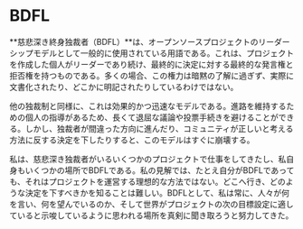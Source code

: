 # BDFL

**慈悲深き終身独裁者（BDFL）**は、オープンソースプロジェクトのリーダーシップモデルとして一般的に使用されている用語である。これは、プロジェクトを作成した個人がリーダーであり続け、最終的に決定に対する最終的な発言権と拒否権を持つものである。多くの場合、この権力は暗黙の了解に過ぎず、実際に文書化されたり、どこかに明記されたりしているわけではない。

他の独裁制と同様に、これは効果的かつ迅速なモデルである。進路を維持するための個人の指導があるため、長くて退屈な議論や投票手続きを避けることができる。しかし、独裁者が間違った方向に進んだり、コミュニティが正しいと考える方法に反する決定を下したりすると、このモデルはすぐに崩壊する。

私は、慈悲深き独裁者がいるいくつかのプロジェクトで仕事をしてきたし、私自身もいくつかの場所でBDFLである。私の見解では、たとえ自分がBDFLであっても、それはプロジェクトを運営する理想的な方法ではない。どこへ行き、どのような決定を下すべきかを知ることは難しい。BDFLとして、私は常に、人々が何を言い、何を望んでいるのか、そして世界がプロジェクトの次の目標設定に適していると示唆しているように思われる場所を真剣に聞き取ろうと努力してきた。
